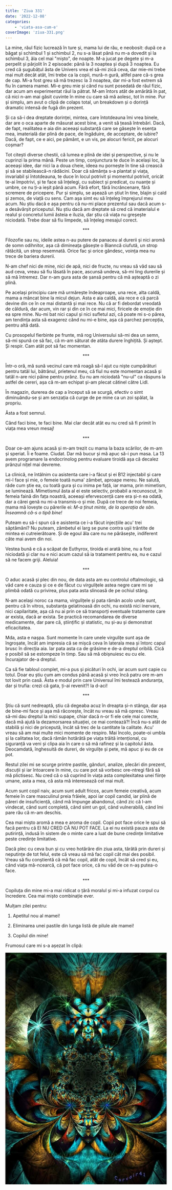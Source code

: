 ```yaml
---
title: 'Ziua 331'
date: '2022-12-08'
categories:
    - 'viata-asa-cum-e'
coverImage: 'ziua-331.png'
---
```


La mine, răul fizic lucrează în ture și, mama lui de rău, e neobosit: după ce a băgat și schimbul 1 și schimbul 2, nu s-a lăsat până nu m-a dovedit și la schimbul 3, ăla cel mai "mișto", de noapte. M-a jucat pe degete și m-a perpelit și pârjolit în 2 episoade: până la 3 noaptea și după 3 noaptea. Eu cred că șugubățul ăsta de Univers vrea el să-mi zică ceva, dar mie-mi trebe mai mult decât atât, îmi trebe ca la copii, mură-n gură, altfel pare că-s grea de cap. Mi-a fost greu să mă trezesc la 3 noaptea, dar mi-a fost extrem să fiu în camera mamei. Mi-e greu mie și când nu sunt posedată de răul fizic, dar acum am experimentat răul la pătrat. M-am întors atât de amărâtă în pat, că nici n-am mai găsit cuvinte în mine cu care să mă aolesc, tot în mine. Pur și simplu, am avut o clipă de colaps total, un breakdown și o dorință dramatic intensă de fugă din prezent.

Și ca să-i dea dreptate dorinței, mintea, care întotdeauna îmi vrea binele, dar are o oca aparte de măsurat acest bine, a venit să țeasă întrebări. Dacă, de fapt, realitatea e aia din aceeași substanță care se găsește în esența mea, imaterială dar plină de pace, de îngăduire, de acceptare, de iubire? Dacă, de fapt, ce e aici, pe pământ, e un vis, pe alocuri fericit, pe alocuri coșmar?

Tot citești diverse chestii, că lumea e plină de idei și perspective, și nu le cuprinzi la prima mână. Peste un timp, conjunctura te duce în același loc, la aceeași idee, dar nici la a doua cheie, ideea nu pornește în tine să crească și să se stabilească-n rădăcini. Doar că sămânța s-a plantat și viața, invariabil și întotdeauna, te duce în locul potrivit și momentul potrivit, oricât te-ai împotrivi, și te face să înțelegi, cu subiect și predicat, cu nuanțe și umbre, ce nu ți-a ieșit până acum. Fără efort, fără încrâncenare, fără scremere de pricepere. Pur și simplu, se așează un știut în tine, blajin și cald și zemos, de viață cu sens. Cam așa simt eu să înțeleg împrejurul meu acum. Nu știu dacă e așa pentru că nu-mi place prezentul sau dacă acum s-a desăvârșit priceputul. Nu știu dacă am dreptate să cred că imaterialul e realul și concretul lumii ăsteia e iluzia, dar știu că viața nu greșește niciodată. Trebe doar să fiu limpede, să înțeleg mesajul corect.

<p style="text-align: center;">***</p>

Filozofie sau nu, ideile astea n-au putere de panaceu al durerii și nici aromă de somn odihnitor, așa că dimineața găsește o Bianncă ciufută, un strop rătăcită, un strop resemnată. Orice fac și orice gândesc, voința mea nu trece de bariera durerii.

N-am chef nici de mine, nici de apă, nici de fructe, nu vreau să văd sau să aud ceva, vreau să fiu lăsată în pace, ascunsă undeva, să-mi ling durerile și să mă întremez. Dar n-am gura asta de șansă pentru că mă așteaptă o zi plină.

Pe același principiu care mă urmărește îndeaproape, una rece, alta caldă, mama a mâncat bine la micul dejun. Asta e aia caldă, aia rece e că parcă devine din ce în ce mai distantă și mai rece. Nu că ar fi debordat vreodată de căldură, dar acum, vin rar și din ce în ce mai mici, firicele de emoție din ea spre mine. Nu-mi bat nici capul și nici sufletul azi, că poate mi s-o părea, am tendința asta să exagerez când nu mi-e bine, așa că parchez percepția, pentru altă dată.

Cu prosopelul fierbinte pe frunte, mă rog Universului să-mi dea un semn, să-mi spună ce să fac, că m-am săturat de atâta durere înghițită. Și aștept. Și respir. Cam atât pot să fac momentan.

<p style="text-align: center;">***</p>

Într-o oră, mă sună vecinul care mă roagă să-l ajut cu niște cumpărături pentru tatăl lui, bătrânul, prietenul meu, că fiul nu este momentan acasă și tatăl n-are nici pâine pentru prânz. Eu nu am niciodată "nu-ul" ca răspuns la astfel de cereri, așa că m-am echipat și-am plecat cătinel către Lidl.

În magazin, durerea de cap a început să se scurgă, efectiv o simt diminuându-se și am senzația că curge de pe mine ca un zoi spălat, la propriu.

Ăsta a fost semnul.

Când faci bine, te faci bine. Mai clar decât atât eu nu cred să fi primit în viața mea vreun mesaj!

<p style="text-align: center;">***</p>

Doar ce-am ajuns acasă și m-am trezit cu mama la baza scărilor, de m-am și speriat. Îi e foame. Ciudat. Dar mă bucur și mă apuc să-i pun masa. La 13 avem programare la endocrinolog pentru evaluare tiroidă așa că decalez prânzul nițel mai devreme.

La clinică, ne întâlnim cu asistenta care i-a făcut și ei B12 injectabil și care mi-l face și mie, o femeie toată numa' zâmbet, aproape mereu. Ne salută, râde cum știe ea, cu toată gura și cu inima pe față, iar mama, prin mimetism, se luminează. Mimetismul ăsta al ei este selectiv, probabil a recunoscut, în femeia faină din fața noastră, aceeași efervescență care era și-n ea odată, dar a cărei genă nu mi-a transmis-o și mie. După ce trece de noi femeia, mama mă lovește cu părerile ei: _M-a ținut minte, de la operația de sân. Înseamnă că-s o tipă bine!_

Puteam eu să-i spun că e asistenta ce i-a făcut injecțiile acu' trei săptămâni? Nu puteam, zâmbetul ei larg se pune contra ușii trântite de mintea ei cutreierătoare. Și de egoul ăla care nu ne părăsește, indiferent câte mai avem din noi.

Vestea bună e că a scăpat de Euthyrox, tiroida ei arată bine, nu a fost niciodată și clar nu e nici acum cazul să ia tratament pentru ea, nu e cazul să ne facem griji. Aleluia!

<p style="text-align: center;">***</p>

O aduc acasă și plec din nou, de data asta am eu controlul oftalmologic, să văd care e cauza și ce e de făcut cu virgulițele astea negre care mi se plimbă odată cu privirea, plus pata asta slinoasă de pe ochiul stâng.

N-am același noroc ca mama, virgulițele și pata rămân acolo unde sunt, pentru că în vitros, substanța gelatinoasă din ochi, nu există nici inervare, nici capilaritate, așa că nu ai prin ce să transporți eventuale tratamente care ar exista, dacă ar exista. Se practică recomandarea de diverse medicamente, dar pare că, științific și statistic, nu și-au și demonstrat eficacitatea.

Mda, asta e nașpa. Sunt momente în care unele virgulițe sunt așa de îngroșate, încât am impresia că se mișcă ceva în laterala mea și întorc capul brusc în direcția aia. Iar pata asta ca de grăsime e de-a dreptul oribilă. Cică e posibil să se estompeze în timp. Sau să mă obișnuiesc eu cu ele. Încurajator de-a dreptul.

Ca să fie tabloul complet, mi-a pus și picături în ochi, iar acum sunt capie cu totul. Doar eu știu cum am condus până acasă și vreo încă patru ore m-am tot lovit prin casă. Ăsta e modul prin care Universul îmi testează anduranța, dar și trufia: crezi că gata, ți-ai revenit?! Ia d-aci!

<p style="text-align: center;">***</p>

Știu că sunt nedreaptă, știu că degeaba acuz în dreapta și-n stânga, dar așa de bine-mi face și așa mă răcorește, încât nu vreau să mă opresc. Vreau să-mi dau dreptul la mici supape, chiar dacă n-or fi ele cele mai corecte, dacă mă ajută la dezamorsarea situației, ce mai contează?! Încă nu-s atât de stabilă și nici de pricepută, încât să trec de la cantitate la calitate. Acu' vreau să am mai multe mici momente de respiro. Mai încolo, poate-oi umbla și la calitatea lor, dacă rămân hotărâtă pe viața trăită intențional, cu siguranță va veni și clipa aia în care o să mă rafinez și la capitolul ăsta. Deocamdată, înghesuită de dureri, de virgulițe și pete, mă apuc și eu de ce pot.

Restul zilei mi se scurge printre pastile, gânduri, analize, plecări din prezent, discuții și iar întoarcere în mine, cu care pot să vorbesc ore-ntregi fără să mă plictisesc. Nu cred că o să cuprind în viața asta complexitatea unei ființe umane, asta a mea, că asta mă interesează cel mai mult.

Acum sunt copil naiv, acum sunt adult fricos, acum femeie creativă, acum femeie în care masculinul preia frâiele, apoi iar copil candid, iar plină de păreri de insuficiență, când mă împunge abandonul, când zic că l-am vindecat, când sunt completă, când simt un gol, când vulnerabilă, când îmi pare rău că m-am deschis.

Cea mai mișto aromă a mea e aroma de copil. Copii pot face orice le spui să facă pentru că EI NU CRED CĂ NU POT FACE. La ei nu există pauza asta de putirință, indusă în sistem de o minte care a luat de bune credințe limitative peste credințe limitative.

Dacă plec cu ceva bun și cu vreo hotărâre din ziua asta, târâtă prin dureri și neputințe de tot felul, este că vreau să mă fac copil cât mai des posibil. Vreau să fiu conștientă că mă fac copil, atât de copil, încât să cred și eu, când viața mă-ncearcă, că pot face orice, că nu văd de ce n-aș putea-o face.

<p style="text-align: center;">***</p>

Copiluța din mine mi-a mai ridicat o țâră moralul și mi-a infuzat corpul cu încredere. Cea mai mișto combinație ever.

Mulțam zilei pentru:

1. Apetitul nou al mamei!

2. Eliminarea unei pastile din lunga listă de pilule ale mamei!

3. Copilul din mine!

Frumosul care mi s-a așezat în clipă:

![](images/331-714x1024.jpeg)
